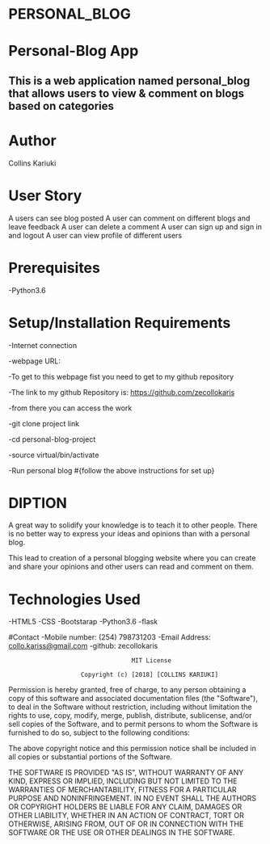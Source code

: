 # PERSONAL_BLOG
# Personal-Blog App

## This is a web application named personal_blog that allows users to view & comment on blogs based on categories

# Author
Collins Kariuki

# User Story
A users can see blog posted
A user can comment on different blogs and leave feedback
A user can delete a comment
A user can sign up and sign in and logout
A user can view profile of different users

# Prerequisites
-Python3.6

# Setup/Installation Requirements
-Internet connection

-webpage URL:

-To get to this webpage fist you need to get to my github repository

-The link to my github Repository is: https://github.com/zecollokaris

-from there you can access the work

-git clone project link

-cd personal-blog-project

-source virtual/bin/activate

-Run personal blog
#{follow the above instructions for set up}

# DIPTION
A great way to solidify your knowledge is to teach it to other people. There is no better way to express your ideas and opinions than with a personal blog.

This lead to creation of a personal blogging website where you can create and share your opinions and other users can read and comment on them.

# Technologies Used
-HTML5
-CSS
-Bootstarap
-Python3.6
-flask

#Contact
-Mobile number: (254) 798731203
-Email Address: collo.kariss@gmail.com
-github: zecollokaris



                                      MIT License

                        Copyright (c) [2018] [COLLINS KARIUKI]

Permission is hereby granted, free of charge, to any person obtaining a copy
of this software and associated documentation files (the "Software"), to deal
in the Software without restriction, including without limitation the rights
to use, copy, modify, merge, publish, distribute, sublicense, and/or sell
copies of the Software, and to permit persons to whom the Software is
furnished to do so, subject to the following conditions:

The above copyright notice and this permission notice shall be included in all
copies or substantial portions of the Software.

THE SOFTWARE IS PROVIDED "AS IS", WITHOUT WARRANTY OF ANY KIND, EXPRESS OR
IMPLIED, INCLUDING BUT NOT LIMITED TO THE WARRANTIES OF MERCHANTABILITY,
FITNESS FOR A PARTICULAR PURPOSE AND NONINFRINGEMENT. IN NO EVENT SHALL THE
AUTHORS OR COPYRIGHT HOLDERS BE LIABLE FOR ANY CLAIM, DAMAGES OR OTHER
LIABILITY, WHETHER IN AN ACTION OF CONTRACT, TORT OR OTHERWISE, ARISING FROM,
OUT OF OR IN CONNECTION WITH THE SOFTWARE OR THE USE OR OTHER DEALINGS IN THE
SOFTWARE.